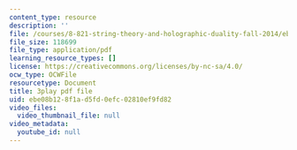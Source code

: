 ```yaml
---
content_type: resource
description: ''
file: /courses/8-821-string-theory-and-holographic-duality-fall-2014/ebe08b128f1ad5fd0efc02810ef9fd82_1LEYgS8Wzsk.pdf
file_size: 118699
file_type: application/pdf
learning_resource_types: []
license: https://creativecommons.org/licenses/by-nc-sa/4.0/
ocw_type: OCWFile
resourcetype: Document
title: 3play pdf file
uid: ebe08b12-8f1a-d5fd-0efc-02810ef9fd82
video_files:
  video_thumbnail_file: null
video_metadata:
  youtube_id: null
---
```

